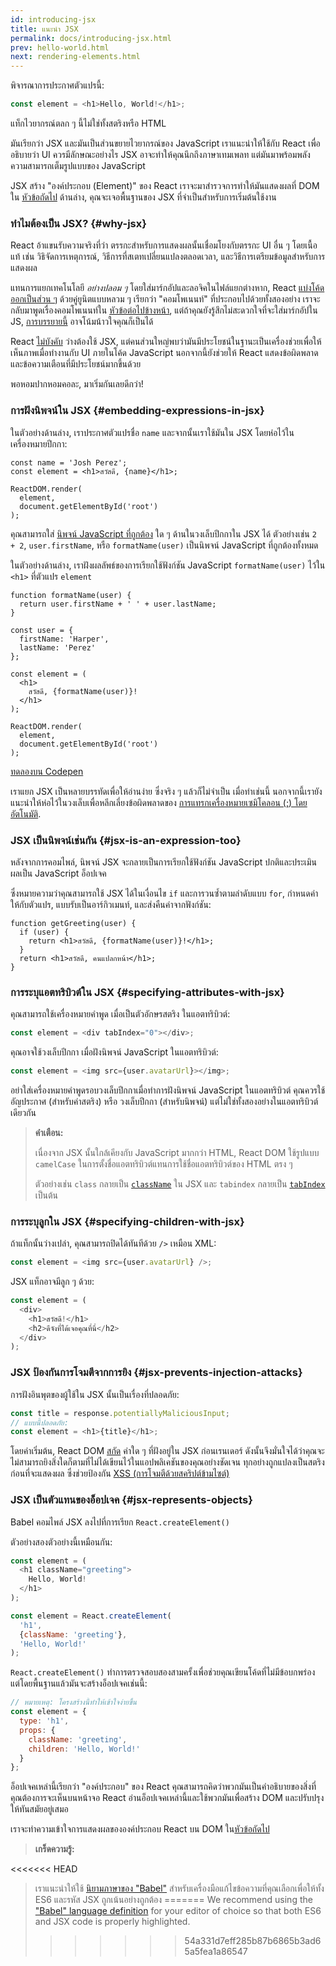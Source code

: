 ```yaml
---
id: introducing-jsx
title: แนะนำ JSX
permalink: docs/introducing-jsx.html
prev: hello-world.html
next: rendering-elements.html
---
```


พิจารณาการประกาศตัวแปรนี้:

```js
const element = <h1>Hello, World!</h1>;
```

แท็กไวยากรณ์ตลก ๆ นี้ไม่ใช่ทั้งสตริงหรือ HTML

มันเรียกว่า JSX และมันเป็นส่วนขยายไวยากรณ์ของ JavaScript เราแนะนำให้ใช้กับ React เพื่ออธิบายว่า UI ควรมีลักษณะอย่างไร JSX อาจะทำให้คุณนึกถึงภาษาเทมเพลท แต่มันมาพร้อมพลังความสามารถเต็มรูปแบบของ JavaScript

JSX สร้าง "องค์ประกอบ (Element)" ของ React เราจะมาสำรวจการทำให้มันแสดงผลที่ DOM ใน [หัวข้อถัดไป](/docs/rendering-elements.html) ด้านล่าง, คุณจะเจอพื้นฐานของ JSX ที่จำเป็นสำหรับการเริ่มต้นใช้งาน

### ทำไมต้องเป็น JSX? {#why-jsx}

React อ้าแขนรับความจริงที่ว่า ตรรกะสำหรับการแสดงผลนั้นเชื่อมโยงกับตรรกะ UI อื่น ๆ โดยเนื้อแท้ เช่น วิธิจัดการเหตุการณ์, วิธีการที่สเตทเปลี่ยนแปลงตลอดเวลา, และวิธีการเตรียมข้อมูลสำหรับการแสดงผล

แทนการแยกเทคโนโลยี *อย่างปลอม ๆ* โดยใส่มาร์กอัปและลอจิคในไฟล์แยกต่างหาก, React [แบ่งโค้ดออกเป็นส่วน ๆ](https://en.wikipedia.org/wiki/Separation_of_concerns) ด้วยคู่ยูนิตแบบหลวม ๆ เรียกว่า "คอมโพเนนท์" ที่ประกอบไปด้วยทั้งสองอย่าง เราจะกลับมาพูดเรื่องคอมโพเนนท์ใน [หัวข้อต่อไปข้างหน้า](/docs/components-and-props.html), แต่ถ้าคุณยังรู้สึกไม่สะดวกใจที่จะใส่มาร์กอัปใน JS, [การบรรยายนี้](https://www.youtube.com/watch?v=x7cQ3mrcKaY) อาจโน้มน้าวใจคุณก็เป็นได้

React [ไม่บังคับ](/docs/react-without-jsx.html) ว่างต้องใช้ JSX, แต่คนส่วนใหญ่พบว่ามันมีประโยชน์ในฐานะเป็นเครื่องช่วยเพื่อให้เห็นภาพเมื่อทำงานกับ UI ภายในโค้ด JavaScript นอกจากนี้ยังช่วยให้ React แสดงข้อผิดพลาดและข้อความเตือนที่มีประโยชน์มากขึ้นด้วย

พอหอมปากหอมคอละ, มาเริ่มกันเลยดีกว่า!

### การฝังนิพจน์ใน JSX {#embedding-expressions-in-jsx}

ในตัวอย่างด้านล่าง, เราประกาศตัวแปรชื่อ `name` และจากนั้นเราใช้มันใน JSX โดยห่อไว้ในเครื่องหมายปีกกา:

```js{1,2}
const name = 'Josh Perez';
const element = <h1>สวัสดี, {name}</h1>;

ReactDOM.render(
  element,
  document.getElementById('root')
);
```

คุณสามารถใส่ [นิพจน์ JavaScript ที่ถูกต้อง](https://developer.mozilla.org/en-US/docs/Web/JavaScript/Guide/Expressions_and_Operators#Expressions) ใด ๆ ด้านในวงเล็บปีกกาใน JSX ได้ ตัวอย่างเช่น `2 + 2`, `user.firstName`, หรือ `formatName(user)` เป็นนิพจน์ JavaScript ที่ถูกต้องทั้งหมด

ในตัวอย่างด้านล่าง, เราฝังผลลัพธ์ของการเรียกใช้ฟังก์ชัน JavaScript `formatName(user)` ไว้ใน `<h1>` ที่ตัวแปร `element`

```js{12}
function formatName(user) {
  return user.firstName + ' ' + user.lastName;
}

const user = {
  firstName: 'Harper',
  lastName: 'Perez'
};

const element = (
  <h1>
    สวัสดี, {formatName(user)}!
  </h1>
);

ReactDOM.render(
  element,
  document.getElementById('root')
);
```

[ทดลองบน Codepen](codepen://introducing-jsx)

เราแยก JSX เป็นหลายบรรทัดเพื่อให้อ่านง่าย ซึ่งจริง ๆ แล้วก็ไม่จำเป็น เมื่อทำเช่นนี้ นอกจากนี้เรายังแนะนำให้ห่อไว้ในวงเล็บเพื่อหลีกเลี่ยงข้อผิดพลาดของ [การแทรกเครื่องหมายเซมิโคลอน (;) โดยอัตโนมัติ](https://stackoverflow.com/q/2846283).

### JSX เป็นนิพจน์เช่นกัน {#jsx-is-an-expression-too}

หลังจากการคอมไพล์, นิพจน์ JSX จะกลายเป็นการเรียกใช้ฟังก์ชัน JavaScript ปกติและประเมินผลเป็น JavaScript อ็อปเจค

ซึ่งหมายความว่าคุณสามารถใช้ JSX ได้ในเงื่อนไข `if` และการวนซ้ำตามลำดับแบบ `for`, กำหนดค่าให้กับตัวแปร, แบบรับเป็นอาร์กิวเมนท์, และส่งคืนค่าจากฟังก์ชัน:

```js{3,5}
function getGreeting(user) {
  if (user) {
    return <h1>สวัสดี, {formatName(user)}!</h1>;
  }
  return <h1>สวัสดี, คนแปลกหน้า</h1>;
}
```

### การระบุแอตทริบิวต์ใน JSX {#specifying-attributes-with-jsx}

คุณสามารถใช้เครื่องหมายคำพูด เมื่อเป็นตัวอักษรสตริง ในแอตทริบิวต์:

```js
const element = <div tabIndex="0"></div>;
```

คุณอาจใช้วงเล็บปีกกา เมื่อฝังนิพจน์ JavaScript ในแอตทริบิวต์:

```js
const element = <img src={user.avatarUrl}></img>;
```

อย่าใส่เครื่องหมายคำพูดรอบวงเล็บปีกกาเมื่อทำการฝังนิพจน์ JavaScript ในแอตทริบิวต์ คุณควรใช้อัญประกาศ (สำหรับค่าสตริง) หรือ วงเล็บปีกกา (สำหรับนิพจน์) แต่ไม่ใช่ทั้งสองอย่างในแอตทริบิวต์เดียวกัน

>**คำเตือน:**
>
>เนื่องจาก JSX นั้นใกล้เคียงกับ JavaScript มากกว่า HTML, React DOM ใช้รูปแบบ `camelCase` ในการตั้งชื่อแอตทริบิวต์แทนการใช้ชื่อแอตทริบิวต์ของ HTML ตรง ๆ 
>
>ตัวอย่างเช่น `class` กลายเป็น [`className`](https://developer.mozilla.org/en-US/docs/Web/API/Element/className) ใน JSX และ `tabindex` กลายเป็น [`tabIndex`](https://developer.mozilla.org/en-US/docs/Web/API/HTMLElement/tabIndex) เป็นต้น

### การระบุลูกใน JSX {#specifying-children-with-jsx}

ถ้าแท็กนั้นว่างเปล่า, คุณสามารถปิดได้ทันทีด้วย `/>` เหมือน XML:

```js
const element = <img src={user.avatarUrl} />;
```

JSX แท็กอาจมีลูก ๆ ด้วย:

```js
const element = (
  <div>
    <h1>สวัสดี!</h1>
    <h2>ดีจังที่ได้เจอคุณที่นี่</h2>
  </div>
);
```

### JSX ป้องกันการโจมตีจากการยิง {#jsx-prevents-injection-attacks}

การฝังอินพุตของผู้ใช้ใน JSX นั้นเป็นเรื่องที่ปลอดภัย:

```js
const title = response.potentiallyMaliciousInput;
// แบบนี้ปลอดภัย:
const element = <h1>{title}</h1>;
```

โดยค่าเริ่มต้น, React DOM [สกัด](https://stackoverflow.com/questions/7381974/which-characters-need-to-be-escaped-on-html) ค่าใด ๆ ที่ฝังอยู่ใน JSX ก่อนเรนเดอร์ ดังนั้นจึงมั่นใจได้ว่าคุณจะไม่สามารถยิงสิ่งใดก็ตามที่ไม่ได้เขียนไว้ในแอปพลิเคชันของคุณอย่างชัดเจน ทุกอย่างถูกแปลงเป็นสตริงก่อนที่จะแสดงผล ซึ่งช่วยป้องกัน [XSS (การโจมตีด้วยสคริปต์ข้ามไซต์)](https://en.wikipedia.org/wiki/Cross-site_scripting)

### JSX เป็นตัวแทนของอ็อปเจค {#jsx-represents-objects}

Babel คอมไพล์ JSX ลงไปที่การเรียก `React.createElement()`

ตัวอย่างสองตัวอย่างนี้เหมือนกัน:

```js
const element = (
  <h1 className="greeting">
    Hello, World!
  </h1>
);
```

```js
const element = React.createElement(
  'h1',
  {className: 'greeting'},
  'Hello, World!'
);
```

`React.createElement()` ทำการตรวจสอบสองสามครั้งเพื่อช่วยคุณเขียนโค้ดที่ไม่มีข้อบกพร่อง แต่โดยพื้นฐานแล้วมันจะสร้างอ็อปเจคเช่นนี้:

```js
// หมายเหตุ: โครงสร้างนี้ทำให้เข้าใจง่ายขึ้น
const element = {
  type: 'h1',
  props: {
    className: 'greeting',
    children: 'Hello, World!'
  }
};
```

อ็อปเจคเหล่านี้เรียกว่า "องค์ประกอบ" ของ React  คุณสามารถคิดว่าพวกมันเป็นคำอธิบายของสิ่งที่คุณต้องการจะเห็นบนหน้าจอ React อ่านอ็อปเจคเหล่านี้และใช้พวกมันเพื่อสร้าง DOM และปรับปรุงให้ทันสมัยอยู่เสมอ

เราจะทำความเข้าใจการแสดงผลขององค์ประกอบ React บน DOM ใน[หัวข้อถัดไป](/docs/rendering-elements.html)

>**เกร็ดความรู้:**
>
<<<<<<< HEAD
>เราแนะนำให้ใช้ [นิยามภาษาของ "Babel"](https://babeljs.io/docs/editors) สำหรับเครื่องมือแก้ไขข้อความที่คุณเลือกเพื่อให้ทั้ง ES6 และรหัส JSX ถูกเน้นอย่างถูกต้อง
=======
>We recommend using the ["Babel" language definition](https://babeljs.io/docs/en/next/editors) for your editor of choice so that both ES6 and JSX code is properly highlighted.
>>>>>>> 54a331d7eff285b87b6865b3ad65a5fea1a86547
